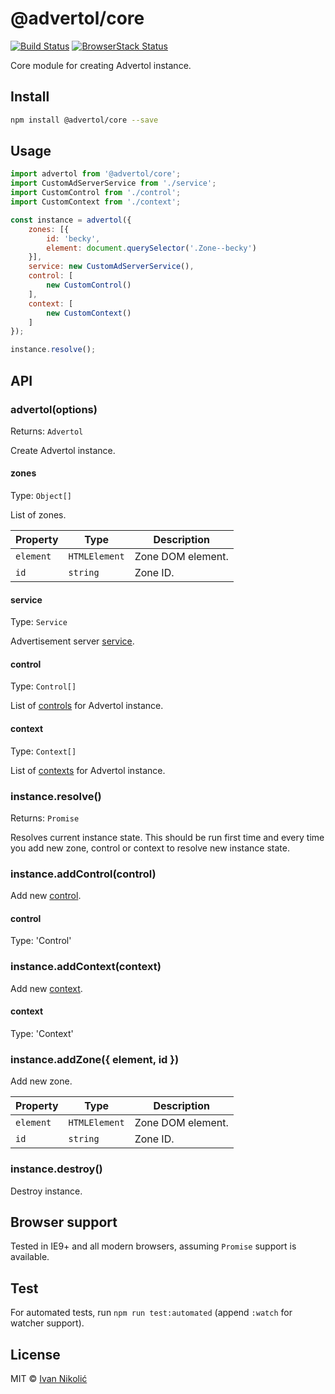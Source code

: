 # @advertol/core

[![Build Status][ci-img]][ci] [![BrowserStack Status][browserstack-img]][browserstack]

Core module for creating Advertol instance.

## Install

```sh
npm install @advertol/core --save
```

## Usage

```js
import advertol from '@advertol/core';
import CustomAdServerService from './service';
import CustomControl from './control';
import CustomContext from './context';

const instance = advertol({
	zones: [{
		id: 'becky',
		element: document.querySelector('.Zone--becky')
	}],
	service: new CustomAdServerService(),
	control: [
		new CustomControl()
	],
	context: [
		new CustomContext()
	]
});

instance.resolve();
```

## API

### advertol(options)

Returns: `Advertol`

Create Advertol instance.

#### zones

Type: `Object[]`

List of zones.

| Property | Type | Description |
| --- | --- | --- |
| `element` | `HTMLElement` | Zone DOM element. |
| `id` | `string` | Zone ID. |

#### service

Type: `Service`

Advertisement server [service][service].

#### control

Type: `Control[]`

List of [controls][control] for Advertol instance.

#### context

Type: `Context[]`

List of [contexts][context] for Advertol instance.

### instance.resolve()

Returns: `Promise`

Resolves current instance state. This should be run first time and every time you add new zone, control or context to resolve new instance state.

### instance.addControl(control)

Add new [control][control].

#### control

Type: 'Control'

### instance.addContext(context)

Add new [context][context].

#### context

Type: 'Context'

### instance.addZone({ element, id })

Add new zone.

| Property | Type | Description |
| --- | --- | --- |
| `element` | `HTMLElement` | Zone DOM element. |
| `id` | `string` | Zone ID. |

### instance.destroy()

Destroy instance.

## Browser support

Tested in IE9+ and all modern browsers, assuming `Promise` support is available.

## Test

For automated tests, run `npm run test:automated` (append `:watch` for watcher support).

## License

MIT © [Ivan Nikolić](http://ivannikolic.com)

[ci]: https://travis-ci.com/niksy/advertol-core
[ci-img]: https://travis-ci.com/niksy/advertol-core.svg?branch=master
[browserstack]: https://www.browserstack.com/
[browserstack-img]: https://www.browserstack.com/automate/badge.svg?badge_key=
[service]: https://github.com/niksy/advertol/docs/service.md
[control]: https://github.com/niksy/advertol/docs/control.md
[context]: https://github.com/niksy/advertol/docs/context.md
